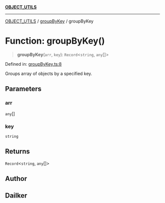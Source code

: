 [**OBJECT_UTILS**](../../README.md)

***

[OBJECT_UTILS](../../README.md) / [groupByKey](../README.md) / groupByKey

# Function: groupByKey()

> **groupByKey**(`arr`, `key`): `Record`\<`string`, `any`[]\>

Defined in: [groupByKey.ts:8](https://github.com/dailker/everyutil/blob/0ec5ce08552e5059ec58e2975404aeb74a6202b1/src/object/groupByKey.ts#L8)

Groups array of objects by a specified key.

## Parameters

### arr

`any`[]

### key

`string`

## Returns

`Record`\<`string`, `any`[]\>

## Author

## Dailker
